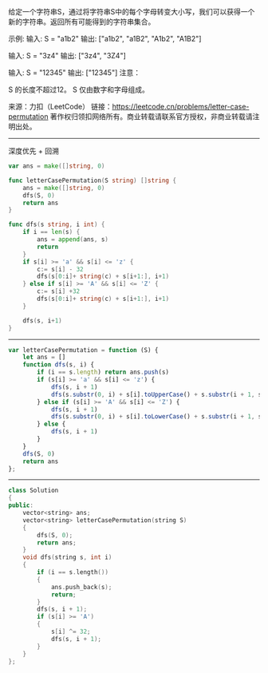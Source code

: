给定一个字符串S，通过将字符串S中的每个字母转变大小写，我们可以获得一个新的字符串。返回所有可能得到的字符串集合。

示例:
输入: S = "a1b2"
输出: ["a1b2", "a1B2", "A1b2", "A1B2"]

输入: S = "3z4"
输出: ["3z4", "3Z4"]

输入: S = "12345"
输出: ["12345"]
注意：

S 的长度不超过12。
S 仅由数字和字母组成。

来源：力扣（LeetCode）
链接：https://leetcode.cn/problems/letter-case-permutation
著作权归领扣网络所有。商业转载请联系官方授权，非商业转载请注明出处。

---

深度优先 + 回溯

```go
var ans = make([]string, 0)

func letterCasePermutation(S string) []string {
	ans = make([]string, 0)
	dfs(S, 0)
	return ans
}

func dfs(s string, i int) {
	if i == len(s) {
		ans = append(ans, s)
		return
	}
	if s[i] >= 'a' && s[i] <= 'z' {
		c:= s[i] - 32
		dfs(s[0:i]+ string(c) + s[i+1:], i+1)
	} else if s[i] >= 'A' && s[i] <= 'Z' {
		c:= s[i] +32
		dfs(s[0:i]+ string(c) + s[i+1:], i+1)
	}

	dfs(s, i+1)
}
```

---


```javascript
var letterCasePermutation = function (S) {
    let ans = []
    function dfs(s, i) {
        if (i == s.length) return ans.push(s)
        if (s[i] >= 'a' && s[i] <= 'z') {
            dfs(s, i + 1)
            dfs(s.substr(0, i) + s[i].toUpperCase() + s.substr(i + 1, s.length-i-1), i + 1)
        } else if (s[i] >= 'A' && s[i] <= 'Z') {
            dfs(s, i + 1)
            dfs(s.substr(0, i) + s[i].toLowerCase() + s.substr(i + 1, s.length-i-1), i + 1)
        } else {
            dfs(s, i + 1)
        }
    }
    dfs(S, 0)
    return ans
};
```

---

```cpp
class Solution
{
public:
    vector<string> ans;
    vector<string> letterCasePermutation(string S)
    {
        dfs(S, 0);
        return ans;
    }
    void dfs(string s, int i)
    {
        if (i == s.length())
        {
            ans.push_back(s);
            return;
        }
        dfs(s, i + 1);
        if (s[i] >= 'A')
        {
            s[i] ^= 32;
            dfs(s, i + 1);
        }
    }
};
```
